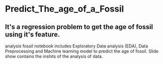 # Predict_The_age_of_a_Fossil
## It's a regression problem to get the age of fossil using it's feature.
 analysis fossil notebook includes Exploratory Data analysis (EDA), Data Preprocessing and Machine learning model to predict the age of fossil. Slide show contains the inshits of the analysis of data. 
